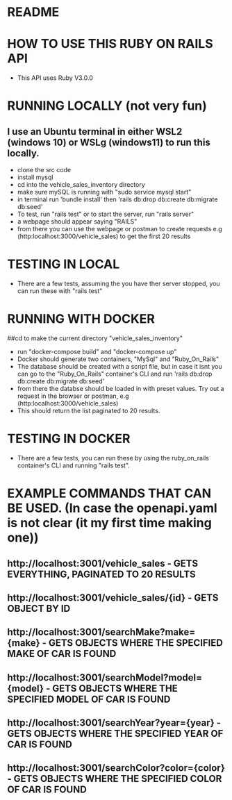 # README

# HOW TO USE THIS RUBY ON RAILS API

* This API uses Ruby V3.0.0

# RUNNING LOCALLY (not very fun)
## I use an Ubuntu terminal in either WSL2 (windows 10) or WSLg (windows11) to run this locally.
* clone the src code
* install mysql 
* cd into the vehicle_sales_inventory directory
* make sure mySQL is running with "sudo service mysql start"
* in terminal run 'bundle install' then 'rails db:drop db:create db:migrate db:seed'
* To test, run "rails test" or to start the server, run "rails server"
* a webpage should appear saying "RAILS"
* from there you can use the webpage or postman to create requests e.g (http:localhost:3000/vehicle_sales) to get the first 20 results 
# TESTING IN LOCAL
* There are a few tests, assuming the you have ther server stopped, you can run these with "rails test"



# RUNNING WITH DOCKER

##cd to make the current directory "vehicle_sales_inventory"
* run "docker-compose build" and "docker-compose up"
* Docker should generate two containers, "MySql" and "Ruby_On_Rails"
* The database should be created with a script file, but in case it isnt you can go to the "Ruby_On_Rails" container's CLI and run 'rails db:drop db:create db:migrate db:seed'
* from there the databse should be loaded in with preset values. Try out a request in the browser or postman, e.g (http:localhost:3000/vehicle_sales)
* This should return the list paginated to 20 results.

# TESTING IN DOCKER
* There are a few tests, you can run these by using the ruby_on_rails container's CLI and running "rails test".


# EXAMPLE COMMANDS THAT CAN BE USED. (In case the openapi.yaml is not clear (it my first time making one))

## http://localhost:3001/vehicle_sales - GETS EVERYTHING, PAGINATED TO 20 RESULTS
## http://localhost:3001/vehicle_sales/{id} - GETS OBJECT BY ID
## http://localhost:3001/searchMake?make={make} - GETS OBJECTS WHERE THE SPECIFIED MAKE OF CAR IS FOUND
## http://localhost:3001/searchModel?model={model} - GETS OBJECTS WHERE THE SPECIFIED MODEL OF CAR IS FOUND
## http://localhost:3001/searchYear?year={year} - GETS OBJECTS WHERE THE SPECIFIED YEAR OF CAR IS FOUND
## http://localhost:3001/searchColor?color={color} - GETS OBJECTS WHERE THE SPECIFIED COLOR OF CAR IS FOUND
